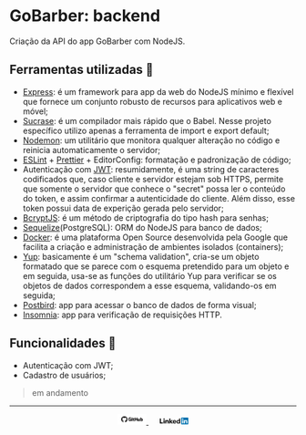 # GoBarber: backend

Criação da API do app GoBarber com NodeJS.

## Ferramentas utilizadas :hammer:
- [Express](https://expressjs.com/): é um framework para app da web do NodeJS mínimo e flexível que fornece um conjunto robusto de recursos para aplicativos web e móvel;
- [Sucrase](https://github.com/alangpierce/sucrase): é um compilador mais rápido que o Babel. Nesse projeto específico utilizo apenas a ferramenta de import e export default;
- [Nodemon](https://nodemon.io/): um utilitário que monitora qualquer alteração no código e reinicia automaticamente o servidor;
- [ESLint](https://eslint.org/) + [Prettier](https://github.com/prettier/prettier-vscode) + EditorConfig: formatação e padronização de código;
- Autenticação com [JWT](https://github.com/auth0/node-jsonwebtoken): resumidamente, é uma string de caracteres codificados que, caso cliente e servidor estejam sob HTTPS, permite que somente o servidor que conhece o "secret" possa ler o conteúdo do token, e assim confirmar a autenticidade do cliente. Além disso, esse token possui data de experição gerada pelo servidor;
- [BcryptJS](https://www.npmjs.com/package/bcryptjs): é um método de criptografia do tipo hash para senhas;
- [Sequelize](https://sequelize.org/)(PostgreSQL): ORM do NodeJS para banco de dados;
- [Docker](https://www.docker.com/): é uma plataforma Open Source desenvolvida pela Google que facilita a criação e administração de ambientes isolados (containers);
- [Yup](https://github.com/jquense/yup): basicamente é um "schema validation", cria-se um objeto formatado que se parece com o esquema pretendido para um objeto e em seguida, usa-se as funções do utilitário Yup para verificar se os objetos de dados correspondem a esse esquema, validando-os em seguida;
- [Postbird](https://electronjs.org/apps/postbird): app para acessar o banco de dados de forma visual;
- [Insomnia](https://insomnia.rest/): app para verificação de requisições HTTP.

## Funcionalidades :hammer:
- Autenticação com JWT;
- Cadastro de usuários;

> em andamento

---

<p align="center">
  <a href="https://www.linkedin.com/in/icaroov/">
    <img alt="GitHub" src=".github/github_logo.png" width="50px" />
  </a>
  &nbsp&nbsp&nbsp&nbsp
  <a href="https://github.com/icaroov">
    <img alt="LikedIn" src=".github/linkedin-logo.png" width="50px" />
  </a>
</p>
